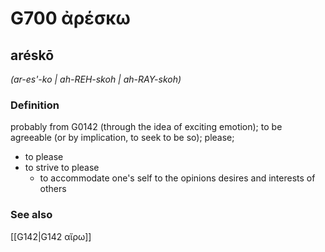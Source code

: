 # G700 ἀρέσκω

## aréskō

_(ar-es'-ko | ah-REH-skoh | ah-RAY-skoh)_

### Definition

probably from G0142 (through the idea of exciting emotion); to be agreeable (or by implication, to seek to be so); please; 

- to please
- to strive to please
  - to accommodate one's self to the opinions desires and interests of others

### See also

[[G142|G142 αἴρω]]
